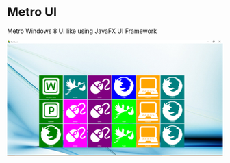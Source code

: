 # Metro UI
Metro Windows 8 UI like using JavaFX UI Framework

![alt text](https://raw.githubusercontent.com/mocodertz/metroui/master/windows_dashboard.PNG)

